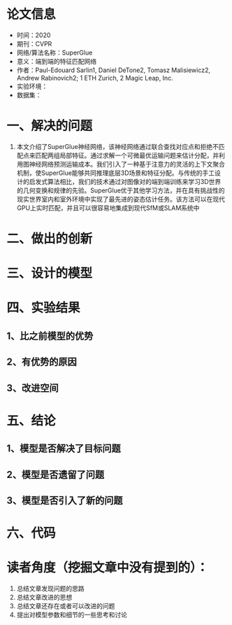 # 论文信息
- 时间：2020
- 期刊：CVPR
- 网络/算法名称：SuperGlue
- 意义：端到端的特征匹配网络
- 作者：Paul-Edouard Sarlin1, Daniel DeTone2, Tomasz Malisiewicz2, Andrew Rabinovich2; 1 ETH Zurich, 2 Magic Leap, Inc.
- 实验环境：
- 数据集：
# 一、解决的问题
1. 本文介绍了SuperGlue神经网络，该神经网络通过联合查找对应点和拒绝不匹配点来匹配两组局部特征。通过求解一个可微最优运输问题来估计分配，并利用图神经网络预测运输成本。我们引入了一种基于注意力的灵活的上下文聚合机制，使SuperGlue能够共同推理底层3D场景和特征分配。与传统的手工设计的启发式算法相比，我们的技术通过对图像对的端到端训练来学习3D世界的几何变换和规律的先验。SuperGlue优于其他学习方法，并在具有挑战性的现实世界室内和室外环境中实现了最先进的姿态估计任务。该方法可以在现代GPU上实时匹配，并且可以很容易地集成到现代SfM或SLAM系统中
# 二、做出的创新

# 三、设计的模型

# 四、实验结果

## 1、比之前模型的优势

## 2、有优势的原因

## 3、改进空间

# 五、结论

## 1、模型是否解决了目标问题

## 2、模型是否遗留了问题

## 3、模型是否引入了新的问题

# 六、代码

# 读者角度（挖掘文章中没有提到的）：
1. 总结文章发现问题的思路
2. 总结文章改进的思想
3. 总结文章还存在或者可以改进的问题
4. 提出对模型参数和细节的一些思考和讨论